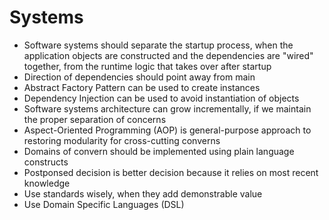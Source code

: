 # Systems

- Software systems should separate the startup process, when the application objects are constructed and the 
dependencies are "wired" together, from the runtime logic that takes over after startup
- Direction of dependencies should point away from main
- Abstract Factory Pattern can be used to create instances
- Dependency Injection can be used to avoid instantiation of objects
- Software systems architecture can grow incrementally, if we maintain the proper separation of concerns
- Aspect-Oriented Programming (AOP) is general-purpose approach to restoring modularity for cross-cutting converns
- Domains of convern should be implemented using plain language constructs
- Postponsed decision is better decision because it relies on most recent knowledge
- Use standards wisely, when they add demonstrable value
- Use Domain Specific Languages (DSL)
